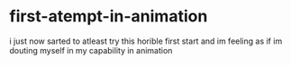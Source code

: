 # first-atempt-in-animation
i just now sarted to atleast try this horible first start and im feeling as if im douting myself in my capability in animation

